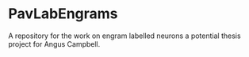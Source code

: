 # PavLabEngrams

A repository for the work on engram labelled neurons a potential thesis project for Angus Campbell.  
